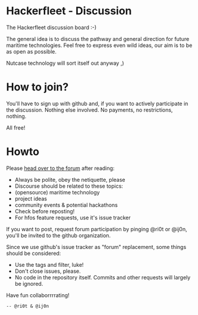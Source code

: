 Hackerfleet - Discussion
========================

The Hackerfleet discussion board :-)

The general idea is to discuss the pathway and general direction for future
maritime technologies.  Feel free to express even wild ideas, our aim is to be
as open as possible.

Nutcase technology will sort itself out anyway ,)


How to join?
============

You'll have to sign up with github and, if you want to actively participate
in the discussion. Nothing else involved. No payments, no restrictions, nothing.

All free!

Howto
=====

Please [head over to the forum](https://github.com/hackerfleet/discussion/issues/) after reading:

* Always be polite, obey the netiquette, please
* Discourse should be related to these topics:
 * (opensource) maritime technology
 * project ideas
 * community events & potential hackathons
* Check before reposting!
* For hfos feature requests, use it's issue tracker

If you want to post, request forum participation by pinging
@ri0t or @ij0n, you'll be invited to the github organization.

Since we use github's issue tracker as "forum" replacement,
some things should be considered:
* Use the tags and filter, luke!
* Don't close issues, please.
* No code in the repository itself. Commits and other requests
  will largely be ignored.

Have fun collaborrrrating!

    -- @ri0t & @ij0n
